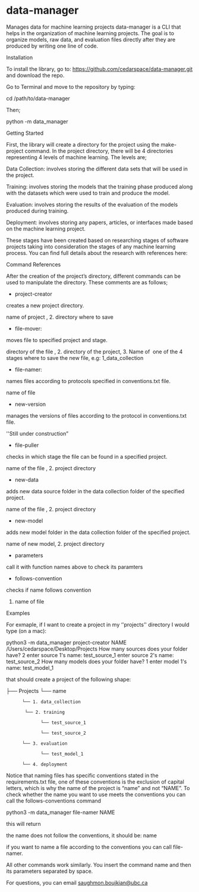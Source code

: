 # data-manager
Manages data for machine learning projects
data-manager is a CLI that helps in the organization of machine learning projects. The goal is to organize models, raw data, and evaluation files directly after they are produced by writing one line of code. 



Installation

To install the library, go to: https://github.com/cedarspace/data-manager.git and download the repo. 

Go to Terminal and move to the repository by typing: 

cd /path/to/data-manager

Then;

python -m data_manager <command name> 





Getting Started

First, the library will create a directory for the project using the make-project command. In the project directory, there will be 4 directories representing 4 levels of machine learning. The levels are; 

Data Collection: involves storing the different data sets that will be used in the project.

Training: involves storing the models that the training phase produced along with the datasets which were used to train and produce the model. 

Evaluation: involves storing the results of the evaluation of the models produced during training. 

Deployment: involves storing any papers, articles, or interfaces made based on the machine learning project. 

These stages have been created based on researching stages of software projects taking into consideration the stages of any machine learning process.  You can find full details about the research with references here: 

Command References

After the creation of the project’s directory, different commands can be used to manipulate the directory. These comments are as follows;  

- project-creator

creates a new project directory.

name of project , 2. directory where to save

- file-mover:

moves file to specified project and stage. 

directory of the file , 2. directory of the project, 3. Name of  one of the 4 stages where to save the new file, e.g: 1_data_collection

- file-namer: 

names files according to protocols specified in conventions.txt file. 

name of file

- new-version

manages the versions of files according to the protocol in conventions.txt file. 

''Still under construction”

- file-puller

checks in which stage the file can be found in a specified project. 

name of the file , 2. project directory

- new-data

adds new data source folder in the data collection folder of the specified project. 

name of the file , 2. project directory

- new-model

adds new model folder in the data collection folder of the specified project.

name of new model, 2. project directory

- parameters

call it with function names above to check its paramters

<function name>  

- follows-convention

checks if name follows convention

1. name of file

Examples 

For exmaple, if I want to create a project in my ‘'projects’' directory I would type (on a mac): 

python3 -m data_manager project-creator NAME /Users/cedarspace/Desktop/Projects
How many sources does your folder have? 2
enter source 1's name: test_source_1
enter source 2's name: test_source_2
How many models does your folder have? 1
enter model 1's name: test_model_1

that should create a project of the following shape: 

├── Projects
     └── name

          └── 1. data_collection 

           └── 2. training

                 └── test_source_1

                 └── test_source_2 

          └── 3. evaluation  

                 └── test_model_1

          └── 4. deployment 



Notice that naming files has specific conventions stated in the requirements.txt file, one of these conventions is the exclusion of capital letters, which is why the name of the project is “name” and not “NAME”. To check whether the name you want to use meets the conventions you can call the follows-conventions command

python3 -m data_manager file-namer NAME

this will return 

the name does not follow the conventions, it should be: 
name

if you want to name a file according to the conventions you can call file-namer. 

All other commands work similarly. You insert the command name and then its parameters separated by space. 


For questions, you can email saughmon.boujkian@ubc.ca
